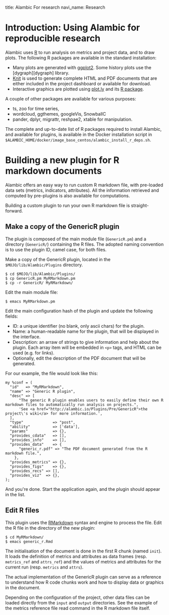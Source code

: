 title: Alambic For research
navi_name: Research


# Introduction: Using Alambic for reproducible research

Alambic uses [R][r] to run analysis on metrics and project data, and to draw plots. The following R packages are available in the standard installation:

* Many plots are generated with [ggplot2][ggplot2]. Some history plots use the [dygraph][dygraph] library.
* [Knit][knit] is used to generate complete HTML and PDF documents that are either included in the project dashboard or available for download.
* Interactive graphics are plotted using [plot.ly][plotly] and its [R package][plotlyr].

A couple of other packages are available for various purposes:

* ts, zoo for time series,
* wordcloud, ggthemes, googleVis, SnowballC
* pander, dplyr, migrattr, reshpae2, xtable for manipulation.

The complete and up-to-date list of R packages required to install Alambic, and available for plugins, is available in the Docker installation script in `$ALAMBIC_HOME/docker/image_base_centos/alambic_install_r_deps.sh`.

[r]: https://www.r-project.org
[knit]: http://rmarkdown.rstudio.com/
[ggplot2]: http://ggplot2.org/
[plotly]: http://plot.ly
[plotlyr]: https://plot.ly/r/


# Building a new plugin for R markdown documents

Alambic offers an easy way to run custom R markdown file, with pre-loaded data sets (metrics, indicators, attributes). All the information retrieved and computed by pre-plugins is also available for computations.

Building a custom plugin to run your own R markdown file is straight-forward.

## Make a copy of the GenericR plugin

The plugin is composed of the main module file (`GenericR.pm`) and a directory (`GenericR/`) containing the R files. The adopted naming convention is to use the plugin ID, camel case, for both files.

Make a copy of the GenericR plugin, located in the `$MOJO/lib/Alambic/Plugins` directory.

    $ cd $MOJO/lib/Alambic/Plugins/
    $ cp GenericR.pm MyRMarkdown.pm
    $ cp -r GenericR/ MyRMarkdown/

Edit the main module file:

    $ emacs MyRMarkdown.pm

Edit the main configuration hash of the plugin and update the following fields:

* ID: a unique identifier (no blank, only ascii chars) for the plugin.
* Name: a human-readable name for the plugin, that will be displayed in the interface.
* Description: an arraw of strings to give information and help about the plugin. Each array item will be embedded in `<p>` tags, and HTML can be used (e.g. for links).
* Optionally, edit the description of the PDF document that will be generated.

For our example, the file would look like this:

    my %conf = (
      "id"   => "MyRMarkdown",
      "name" => "Generic R plugin",
      "desc" => [
          "The generic R plugin enables users to easily define their own R markdown files to automatically run analysis on projects.",
          'See <a href="http://alambic.io/Plugins/Pre/GenericR">the project\'s wiki</a> for more information.',
      ],
      "type"             => "post",
      "ability"          => ['data'],
      "params"           => {},
      "provides_cdata"   => [],
      "provides_info"    => [],
      "provides_data"    => {
          "generic_r.pdf" => "The PDF document generated from the R markdown file.",
        },
      "provides_metrics" => {},
      "provides_figs"    => {},
      "provides_recs" => [],
      "provides_viz"  => {},
    );

And you're done. Start the application again, and the plugin should appear in the list.

## Edit R files

This plugin uses the [RMarkdown](http://rmarkdown.rstudio.com/) syntax and engine to process the file. Edit the R file in the directory of the new plugin:

    $ cd MyRMarkdown/
    $ emacs generic_r.Rmd

The initialisation of the document is done in the first R chunk (named `init`). It loads the definition of metrics and attributes as data frames (resp. `metrics_ref` and `attrs_ref`) and the values of metrics and attributes for the current run (resp. `metrics` and `attrs`).

The actual implementation of the GenericR plugin can serve as a reference to understand how R code chunks work and how to display data or graphics in the document.

Depending on the configuration of the project, other data files can be loaded directly from the `input` and `output` directories. See the example of the metrics reference file read command in the R markdown file itself.
